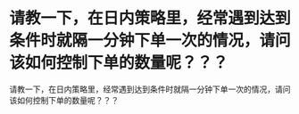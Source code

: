 # 请教一下，在日内策略里，经常遇到达到条件时就隔一分钟下单一次的情况，请问该如何控制下单的数量呢？？？

请教一下，在日内策略里，经常遇到达到条件时就隔一分钟下单一次的情况，请问该如何控制下单的数量呢？？？